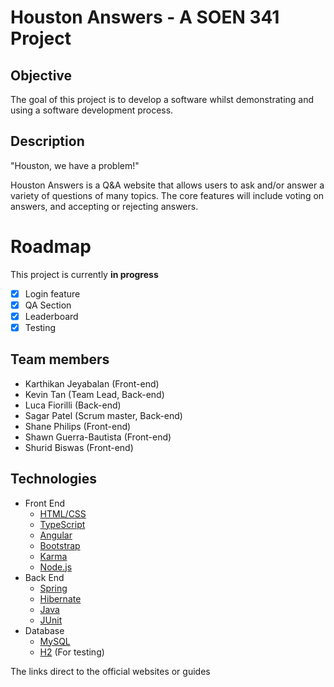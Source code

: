 # Houston Answers - A SOEN 341 Project
## Objective
The goal of this project is to develop a software whilst demonstrating and using a software development process. 
## Description
"Houston, we have a problem!"

Houston Answers is a Q&A website that allows users to ask and/or answer a variety of questions of many topics. The core features will include voting on answers, and accepting or rejecting answers. 

# Roadmap
This project is currently **in progress**
- [X] Login feature
- [X] QA Section
- [X] Leaderboard
- [X] Testing
## Team members
* Karthikan Jeyabalan (Front-end)
* Kevin Tan (Team Lead, Back-end)
* Luca Fiorilli (Back-end)
* Sagar Patel (Scrum master, Back-end)
* Shane Philips (Front-end)
* Shawn Guerra-Bautista (Front-end)
* Shurid Biswas (Front-end)
## Technologies
* Front End
  * [HTML/CSS](https://www.w3schools.com/html/)
  * [TypeScript](https://www.typescriptlang.org/)
  * [Angular](https://angular.io)
  * [Bootstrap](https://getbootstrap.com/)
  * [Karma](https://karma-runner.github.io/2.0/index.html)
  * [Node.js](https://nodejs.org/en/)
* Back End
  * [Spring](https://spring.io)
  * [Hibernate](http://hibernate.org/)
  * [Java](https://www.oracle.com/java/java9.html)
  * [JUnit](https://junit.org/junit5/)
* Database
  * [MySQL](https://www.mysql.com)
  * [H2](http://www.h2database.com/html/main.html) (For testing)
  
The links direct to the official websites or guides
